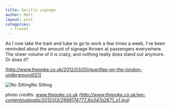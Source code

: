 ```yaml
---
title: Gorilla signage
author: Matt
layout: post
categories:
  - travel
---
```

As I now take the train and tube to go to work a few times a week, I&#8217;ve been reminded about the amount of signage thrown at passengers everywhere. The sheer volume of it is crazy, and nothing really does stand out anymore. Or does it?

[http://www.thepoke.co.uk/2012/03/05/guerillas-on-the-london-underground/][1]

<p class="attachement"><span><img src="{{ "no_sitting.jpg" | image_path | cdn }}" alt="No Sitting" /><span>No Sitting</span></span></p>

*photo credits: www.thepoke.co.uk (http://www.thepoke.co.uk/wp-content/uploads/2012/03/2998174777_6a347a2671_o1.jpg)*

 [1]: http://www.thepoke.co.uk/2012/03/05/guerillas-on-the-london-underground/ "Guerillas on London Transport | The Poke"